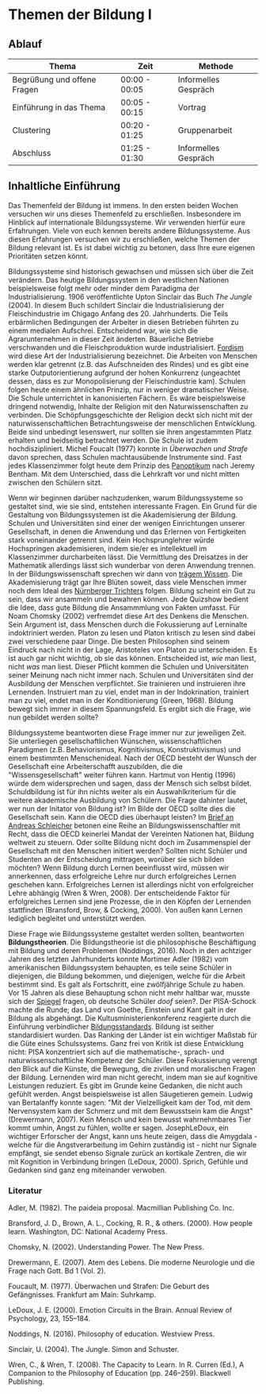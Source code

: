 # Themen der Bildung I

## Ablauf

| Thema		| Zeit		 |  Methode		|
| ---- 		| ----- | --- |
| Begrüßung und offene Fragen | 00:00 - 00:05 | Informelles Gespräch |
| Einführung in das Thema | 00:05 - 00:15 | Vortrag |
| Clustering | 00:20 - 01:25 | Gruppenarbeit |
| Abschluss | 01:25 - 01:30  | Informelles Gespräch |

<!--

Auf Größe der Arbeit achten. Auf Literatur zu der Arbeit achten. 

## Clustering Ablauf

* Erklärung der Gruppenarbeit (10 min)
* Einzeln (7 min). Jede Person schreibt 3 Themen auf.  
* Zu viert (10 min). Dopplungen werden entfernt, die Grupen enden mit 4 Themen. Die Themen werden prägnant genannt.
* Clustern der Gruppen (38 Minuten) -->


## Inhaltliche Einführung
Das Themenfeld der Bildung ist immens. In den ersten beiden Wochen versuchen wir uns dieses Themenfeld zu erschließen. Insbesondere im Hinblick auf internationale Bildungssysteme. Wir verwenden hierfür eure Erfahrungen. Viele von euch kennen bereits andere Bildungssysteme. Aus diesen Erfahrungen versuchen wir zu erschließen, welche Themen der Bildung relevant ist. Es ist dabei wichtig zu betonen, dass Ihre eure eigenen Prioritäten setzen könnt. 

Bildungssysteme sind historisch gewachsen und müssen sich über die Zeit verändern. Das heutige Bildungssystem in den westlichen Nationen beispielsweise folgt mehr oder minder dem Paradigma der Industrialisierung. 1906 veröffentlichte Upton Sinclair das Buch *The Jungle* (2004). In diesem Buch schildert Sinclair die Industrialisierung der Fleischindustrie im Chigago Anfang des 20. Jahrhunderts. Die Teils erbärmlichen Bedingungen der Arbeiter in diesen Betrieben führten zu einem medialen Aufschrei. Entscheidend war, wie sich die Agrarunternehmen in dieser Zeit änderten. Bäuerliche Betriebe verschwanden und die Fleischproduktion wurde industrialisiert. [Fordism](https://en.wikipedia.org/wiki/Fordism) wird diese Art der Industrialisierung bezeichnet. Die Arbeiten von Menschen werden klar getrennt (z.B. das Aufschneiden des Rindes) und es gibt eine starke Outputorientierung aufgrund der hohen Konkurrenz (ungeachtet dessen, dass es zur Monopolisierung der Fleischindustrie kam). Schulen folgen heute einem ähnlichen Prinzip, nur in weniger dramatischer Weise. Die Schule unterrichtet in kanonisierten Fächern. Es wäre beispielsweise dringend notwendig, Inhalte der Religion mit den Naturwissenschaften zu verbinden. Die Schöpfungsgeschichte der Religion deckt sich nicht mit der naturwissenschaftlichen Betrachtungsweise der menschlichen Entwicklung. Beide sind unbedingt lesenswert, nur sollten sie ihren angestammten Platz erhalten und beidseitig betrachtet werden. Die Schule ist zudem hochdiszipliniert. Michel Foucalt (1977) konnte in *Überwachen und Strafe* davon sprechen, dass Schulen machtausübende Instrumente sind. Fast jedes Klassenzimmer folgt heute dem Prinzip des [Panoptikum](https://de.wikipedia.org/wiki/Panopticon) nach Jeremy Bentham. Mit dem Unterschied, dass die Lehrkraft vor und nicht mitten zwischen den Schülern sitzt. 

Wenn wir beginnen darüber nachzudenken, warum Bildungssysteme so gestaltet sind, wie sie sind, entstehen interessante Fragen. Ein Grund für die Gestaltung von Bildungssystemen ist die Akademisierung der Bildung. Schulen und Universitäten sind einer der wenigen Einrichtungen unserer Gesellschaft, in denen die Anwendung und das Erlernen von Fertigkeiten stark voneinander getrennt sind. Kein Hochsprunglehrer würde Hochspringen akademisieren, indem sie/er es intellektuell im Klassenzimmer durcharbeiten lässt. Die Vermittlung des Dreisatzes in der Mathematik allerdings lässt sich wunderbar von deren Anwendung trennen. In der Bildungswissenschaft sprechen wir dann von [trägem Wissen](http://www.tandfonline.com/doi/abs/10.1207/s15326985ep3102_3?journalCode=hedp20#.Vx3G9jCLShc). Die Akademisierung trägt gar Ihre Blüten soweit, dass viele Menschen immer noch dem Ideal des [Nürnberger Trichters](https://de.wikipedia.org/wiki/N%C3%BCrnberger_Trichter) folgen. Bildung scheint ein Gut zu sein, dass wir ansammeln und bewahren können. Jede Quizshow bedient die Idee, dass gute Bildung die Ansammmlung von Fakten umfasst. Für Noam Chomsky (2002) verfremdet diese Art des Denkens die Menschen. Sein Argument ist, dass Menschen durch die Fokussierung auf Lerninalte indoktriniert werden. Platon zu lesen und Platon kritisch zu lesen sind dabei zwei verschiedene paar Dinge. Die besten Philosophen sind seinem Eindruck nach nicht in der Lage, Aristoteles von Platon zu unterscheiden. Es ist auch gar nicht wichtig, ob sie das können. Entscheided ist, *wie* man liest, nicht *was* man liest. Dieser Pflicht kommen die Schulen und Universitäten seiner Meinung nach nicht immer nach. Schulen und Universitäten sind der Ausbildung der Menschen verpflichtet. Sie trainieren und instruieren ihre Lernenden. Instruiert man zu viel, endet man in der Indokrination, trainiert man zu viel, endet man in der Konditionierung (Green, 1968). Bildung bewegt sich immer in diesem Spannungsfeld. Es ergibt sich die Frage, wie nun gebildet werden sollte?

Bildungssysteme beantworten diese Frage immer nur zur jeweiligen Zeit. Sie unterliegen gesellschaftlichen Wünschen,  wissenschaftlichen Paradigmen (z.B. Behaviorismus, Kognitivismus, Konstruktivismus) und einem bestimmten Menschenideal. Nach der OECD besteht der Wunsch der Gesellschaft eine Arbeiterschafft auszubilden, die die "Wissensgesellschaft" weiter führen kann. Hartmut von Hentig (1996) würde dem widersprechen und sagen, dass der Mensch sich selbst bildet. Schuldbildung ist für ihn nichts weiter als ein Auswahlkriterium für die weitere akademische Ausbildung von Schülern. Die Frage dahinter lautet, wer nun der Initator von Bildung ist? Im Bilde der OECD sollte dies die Gesellschaft sein. Kann die OECD dies überhaupt leisten? Im [Brief an Andreas Schleicher](http://www.theguardian.com/education/2014/may/06/oecd-pisa-tests-damaging-education-academics) betonen eine Reihe an Bildungswissenschaftler mit Recht, dass die OECD keinerlei Mandat der Vereinten Nationen hat, Bildung weltweit zu steuern. Oder sollte Bildung nicht doch im Zusammenspiel der Gesellschaft mit den Menschen initiert werden? Sollten nicht Schüler und Studenten an der Entscheidung mittragen, worüber sie sich bilden möchten? Wenn Bildung durch Lernen beeinflusst wird, müssen wir annerkennen, dass erfolgreiche Lehre nur durch erfolgreiches Lernen geschehen kann. Erfolgreiches Lernen ist allerdings nicht von erfolgreicher Lehre abhängig (Wren & Wren, 2008). Der entscheidende Faktor für erfolgreiches Lernen sind jene Prozesse, die in den Köpfen der Lernenden stattfinden (Bransford, Brow, & Cocking, 2000). Von außen kann Lernen lediglich begleitet und unterstützt werden.

Diese Frage wie Bildungssysteme gestaltet werden sollten, beantworten **Bildungstheorien**. Die Bildungstheorie ist die philosophische Beschäftigung mit Bildung und deren Problemen (Noddings, 2016). Noch in den achtziger Jahren des letzten Jahrhunderts konnte Mortimer Adler (1982) vom amerikanischen Bildungssystem behaupten, es teile seine Schüler in diejenigen, die Bildung bekommen, und diejenigen, welche für die Arbeit bestimmt sind. Es galt als Fortschritt, eine zwölfjährige Schule zu haben. Vor 15 Jahren als diese Behauptung schon nicht mehr haltbar war, musste sich der [Spiegel](http://www.spiegel.de/schulspiegel/die-pisa-analyse-sind-deutsche-schueler-doof-a-172357.html) fragen, ob deutsche Schüler *doof* seien?. Der PISA-Schock machte die Runde; das Land von Goethe, Einstein und Kant galt in der Bildung als abgehängt. Die Kultusministerienkonferenz reagierte durch die Einführung verbindlicher [Bildungsstandards](https://www.kmk.org/themen/qualitaetssicherung-in-schulen/bildungsstandards.html). Bildung ist seither standardisiert wurden. Das Ranking der Länder ist ein wichtiger Maßstab für die Güte eines Schulssystems. Ganz frei von Kritik ist diese Entwicklung nicht: PISA konzentriert sich auf die mathematische-, sprach- und naturwissenschaftliche Kompetenz der Schüler. Diese Fokussierung verengt den Blick auf die Künste, die Bewegung, die zivilen und moralischen Fragen der Bildung. Lernenden wird man nicht gerecht, indem man sie auf kognitive Leistungen reduziert. Es gibt im Grunde keine Gedanken, die nicht auch gefühlt werden. Angst beispielsweise ist allen Säugetieren gemein. Ludwig van Bertalanffy konnte sagen: "Mit der Vielzelligkeit kam der Tod, mit dem Nervensystem kam der Schmerz und mit dem Bewusstsein kam die Angst" (Drewermann, 2007). Kein Mensch und kein bewusst wahrnehmbares Tier kommt umhin, Angst zu fühlen, wollte er sagen. JosephLeDoux, ein wichtiger Erforscher der Angst, kann uns heute zeigen, dass die Amygdala - welche für die Angstverarbeitung im Gehirn zuständig ist - nicht nur Signale empfängt, sie sendet ebenso Signale zurück an kortikale Zentren, die wir mit Kognition in Verbindung bringen (LeDoux, 2000). Sprich, Gefühle und Gedanken sind ganz eng miteinander verwoben. 


<!--
Mortimer Adler war im **Paideia Proposal** (1982) der Meinung, dass jede\*r Schüler\*in das gleiche Curicculum bekommen sollte. Im Grunde sehen wir heute diese Entwicklung anhand der Bildungsstandards der Kultusministerienkonferenz immer noch. Sowohl die Kultusministerienkonferenz als auch Mortimer Adler wollten Bildung vereinheitlichen, um sie qualitativer zu machen. Adler's Vorschlag entsprang allerdings einem anderen Bildungssystem. Zu seiner Zeit gab es eine starke Auslese derer, die für "höhere" Bildung bestimmt waren und jenen, die die Arbeit zu verrichten hatten. Um dieser Ungleichheit gerecht zu werden, sollten alle Schüer die gleiche Bildung genießen. Die Bildungsstandards wiederum keimten aus den PISA-Ergebnissen auf. Es war nicht die Chancenungerechtigkeit, sondern die schlechten Ergebnisse im Ländervergleich, die zu dieser Entwicklung führten. Im Unterschied dazu stehen die Gedanken von John Dewey. Dewey glaubte nicht daran, den Lernenden ein fertiges Curicculum zu geben. Schüler sollen sich mit Themen beschäftigen, die sie persönlich berühren (Noddings, 2013). Es sind die Probleme, an denen die Schüler arbeiten, welche vorgeben, was sie als nächstes zu lernen haben. Es bedeutet gleichzeitig nicht, die Lehrpersonen hätten keinen Einfluss auf die Entscheidung der Inhalte. Den Schülern wird nur mehr Freiraum gegeben.

Die Themen der Bildung sind umfassend. Um eine Ordnung zu bekommen, schlägt Curren (2003) folgende Einteilung vor: 

* Historische und gegenwärtige Bewegungen
	* The Socratic Movement
	* Stoicism
	* The Judaic Tradition
	* The Educational Thought of Augustine
	* Humanism
	* Enlightenment Liberalism
	* Rousseau, Dewey, and Democracy
	* Kant, Hegel, and the Rise of Pedagogical Science
	* Romanticism
	* The Past as Future? Hellenism, the Gymnasium
	* Critical Theory
	* The Analytical Movement
	* Feminism
	* Postmodernism
* Lehre und Lernen
	* The Nature and Purposes of Education
	* Theories of Teaching and Learning
	* The Capacity to Learn
	* Motivation and Classroom Management
	* The Measurement of Learning
	* Knowledge, Truth, and Learning
	* Cultivating Reason
	* Moral Education
	* Religious Education
	* Teaching Science
	* Teaching Elementary Arithmetic through Applications
	* Aesthetics and the Educative Powers of Art
	* Teaching Literature
* Politische und ethische Fragen der Erziehung
	* The Authority and Responsibility to Educate
	* Church, State, and Education
	* Common Schooling and Educational Choice
	* Children's Rights
	* Education and Standards of Living
	* Educational Equality and Justice
	* Multicultural Education
	* Education and the Politics of Identity
	* The Ethics of Teaching
	* Inclusion and Justice in Special Education
	* Sex Education
* Hochschulbildung
	* Ethics and the Aims of American Higher Education
	* Universities in a Fluid Age
	* Academic Freedom
	* The Ethics of Research
	* Affirmative Action in Higher Education
	* The Professor-Student Relationship and the Regulation of Student Life
	* The Role of Ethics in Professional Education

Die Liste stammt aus dem Jahr 2003. Seither hat sich wieder Einiges getan. Ich würde diese Liste um folgende Themen zusätzlich erweitern:

* MOOCs (Massive Open Online Courses) (https://www.youtube.com/watch?v=IfVNVFy3ShQ)
* Ländervergleiche anhand der PISA-Daten
* Der heutige Bildungsbegriff
* Der Kompetenzbegriff nach PISA
* Methodik der internationalen Vergleichsstudien
* Die Funktion von Schule
* Die Funktion von Hochschule
* Epistemologie und Bildung
* Moralische Erziehung
* Die Rolle der Lehrperson
* Standardisierung der Bildung
* Alternative Schulkonzepte-->


### Literatur

Adler, M. (1982). The paideia proposal. Macmillian Publishing Co. Inc.

Bransford, J. D., Brown, A. L., Cocking, R. R., & others. (2000). How people learn. Washington, DC: National Academy Press.

Chomsky, N. (2002). Understanding Power. The New Press.

Drewermann, E. (2007). Atem des Lebens. Die moderne Neurologie und die Frage nach Gott. Bd 1 (Vol. 2).

Foucault, M. (1977). Überwachen und Strafen: Die Geburt des Gefängnisses. Frankfurt am Main: Suhrkamp.

LeDoux, J. E. (2000). Emotion Circuits in the Brain. Annual Review of Psychology, 23, 155–184.

Noddings, N. (2016). Philosophy of education. Westview Press.

Sinclair, U. (2004). The Jungle. Simon and Schuster.

Wren, C., & Wren, T. (2008). The Capacity to Learn. In R. Curren (Ed.), A Companion to the Philosophy of Education (pp. 246–259). Blackwell Publishing.
